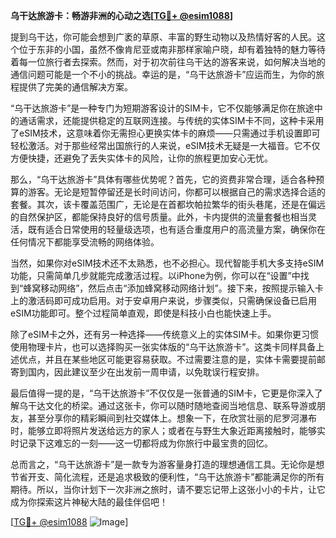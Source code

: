 **乌干达旅游卡：畅游非洲的心动之选[[TG💪+ @esim1088](https://t.me/s/esim1088)]**

提到乌干达，你可能会想到广袤的草原、丰富的野生动物以及热情好客的人民。这个位于东非的小国，虽然不像肯尼亚或南非那样家喻户晓，却有着独特的魅力等待着每一位旅行者去探索。然而，对于初次前往乌干达的游客来说，如何解决当地的通信问题可能是一个不小的挑战。幸运的是，“乌干达旅游卡”应运而生，为你的旅程提供了完美的通信解决方案。

“乌干达旅游卡”是一种专门为短期游客设计的SIM卡，它不仅能够满足你在旅途中的通话需求，还能提供稳定的互联网连接。与传统的实体SIM卡不同，这种卡采用了eSIM技术，这意味着你无需担心更换实体卡的麻烦——只需通过手机设置即可轻松激活。对于那些经常出国旅行的人来说，eSIM技术无疑是一大福音。它不仅方便快捷，还避免了丢失实体卡的风险，让你的旅程更加安心无忧。

那么，“乌干达旅游卡”具体有哪些优势呢？首先，它的资费非常合理，适合各种预算的游客。无论是短暂停留还是长时间访问，你都可以根据自己的需求选择合适的套餐。其次，该卡覆盖范围广，无论是在首都坎帕拉繁华的街头巷尾，还是在偏远的自然保护区，都能保持良好的信号质量。此外，卡内提供的流量套餐也相当灵活，既有适合日常使用的轻量级选项，也有适合重度用户的高流量方案，确保你在任何情况下都能享受流畅的网络体验。

当然，如果你对eSIM技术还不太熟悉，也不必担心。现代智能手机大多支持eSIM功能，只需简单几步就能完成激活过程。以iPhone为例，你可以在“设置”中找到“蜂窝移动网络”，然后点击“添加蜂窝移动网络计划”。接下来，按照提示输入卡上的激活码即可成功启用。对于安卓用户来说，步骤类似，只需确保设备已启用eSIM功能即可。整个过程简单直观，即使是科技小白也能快速上手。

除了eSIM卡之外，还有另一种选择——传统意义上的实体SIM卡。如果你更习惯使用物理卡片，也可以选择购买一张实体版的“乌干达旅游卡”。这类卡同样具备上述优点，并且在某些地区可能更容易获取。不过需要注意的是，实体卡需要提前邮寄到国内，因此建议至少在出发前一周申请，以免耽误行程安排。

最后值得一提的是，“乌干达旅游卡”不仅仅是一张普通的SIM卡，它更是你深入了解乌干达文化的桥梁。通过这张卡，你可以随时随地查阅当地信息、联系导游或朋友，甚至分享你的精彩瞬间到社交媒体上。想象一下，在欣赏壮丽的尼罗河瀑布时，能够立即将照片发送给远方的家人；或者在与野生大象近距离接触时，能够实时记录下这难忘的一刻——这一切都将成为你旅行中最宝贵的回忆。

总而言之，“乌干达旅游卡”是一款专为游客量身打造的理想通信工具。无论你是想节省开支、简化流程，还是追求极致的便利性，“乌干达旅游卡”都能满足你的所有期待。所以，当你计划下一次非洲之旅时，请不要忘记带上这张小小的卡片，让它成为你探索这片神秘大陆的最佳伴侣吧！

[[TG💪+ @esim1088](https://t.me/s/esim1088) ![Image](https://i.postimg.cc/4NQfJmqS/Snipaste-2025-05-13-00-14-12.png)]
